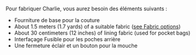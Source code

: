 Pour fabriquer Charlie, vous aurez besoin des éléments suivants :

-   Fourniture de base pour la couture
-   About 1.5 meters (1.7 yards) of a suitable fabric ([see Fabric options](/docs/patterns/charlie/fabric))
-   About 30 centimeters (12 inches) of lining fabric (used for pocket bags)
-   Interfaçage Fusible pour les poches arrière
-   Une fermeture éclair et un bouton pour la mouche
